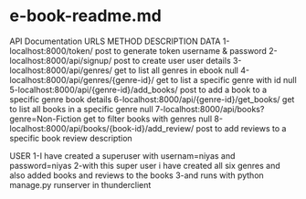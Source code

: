 # e-book-readme.md

API Documentation
URLS                                                  METHOD         DESCRIPTION                              DATA
1-localhost:8000/token/                                post          to generate token                        username & password
2-localhost:8000/api/signup/                           post          to create user                           user details
3-localhost:8000/api/genres/                           get           to list all genres in ebook              null
4-localhost:8000/api/genres/{genre-id}/                get           to list a specific genre with id         null
5-localhost:8000/api/{genre-id}/add_books/             post          to add a book to a specific genre        book details
6-localhost:8000/api/{genre-id}/get_books/             get           to list all books in a specific genre    null
7-localhost:8000/api/books?genre=Non-Fiction           get           to filter books with genres              null
8-localhost:8000/api/books/{book-id}/add_review/       post          to add reviews to a specific book        review description

USER
1-I have created a superuser with usernam=niyas and password=niyas
2-with this super user i have created all six genres and also added books and reviews to the books
3-and runs with python manage.py runserver in thunderclient
